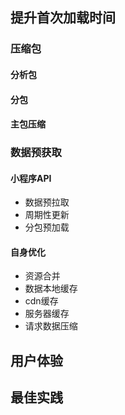 ## 提升首次加载时间
### 压缩包
#### 分析包
#### 分包
#### 主包压缩

### 数据预获取
#### 小程序API
- 数据预拉取
- 周期性更新
- 分包预加载
#### 自身优化
- 资源合并
- 数据本地缓存
- cdn缓存
- 服务器缓存
- 请求数据压缩

## 用户体验

## 最佳实践
